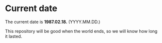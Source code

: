 # Current date

The current date is **1987.02.18.** (YYYY.MM.DD.)

This repository will be good when the world ends, so we will know how long it lasted.
